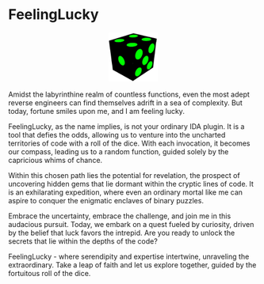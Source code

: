# FeelingLucky

<p align="center">
<img src="FeelingLucky/dice_icon.png" style=" width:100px ;height:100px; ">
</p>

Amidst the labyrinthine realm of countless functions, even the most adept reverse engineers can find themselves adrift in a sea of complexity. But today, fortune smiles upon me, and I am feeling lucky.

FeelingLucky, as the name implies, is not your ordinary IDA plugin. It is a tool that defies the odds, allowing us to venture into the uncharted territories of code with a roll of the dice. With each invocation, it becomes our compass, leading us to a random function, guided solely by the capricious whims of chance.

Within this chosen path lies the potential for revelation, the prospect of uncovering hidden gems that lie dormant within the cryptic lines of code. It is an exhilarating expedition, where even an ordinary mortal like me can aspire to conquer the enigmatic enclaves of binary puzzles.

Embrace the uncertainty, embrace the challenge, and join me in this audacious pursuit. Today, we embark on a quest fueled by curiosity, driven by the belief that luck favors the intrepid. Are you ready to unlock the secrets that lie within the depths of the code?

FeelingLucky - where serendipity and expertise intertwine, unraveling the extraordinary. Take a leap of faith and let us explore together, guided by the fortuitous roll of the dice.
